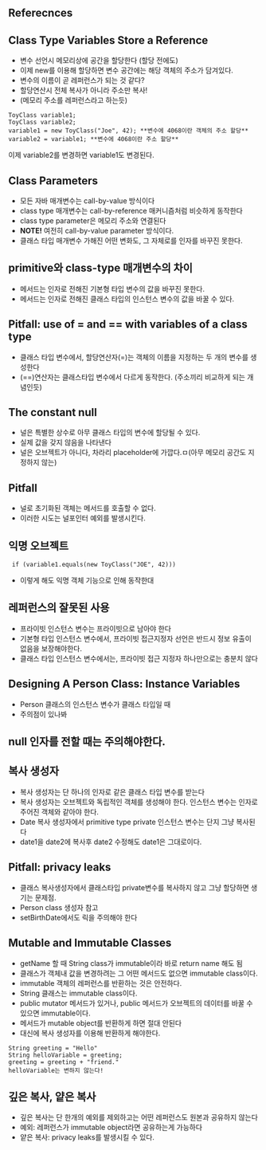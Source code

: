 ## Referecnces

## Class Type Variables Store a Reference
- 변수 선언시 메모리상에 공간을 할당한다 (할당 전에도)
- 이제 new를 이용해 할당하면 변수 공간에는 해당 객체의 주소가 담겨있다.
- 변수의 이름이 곧 레퍼런스가 되는 것 같다?
- 할당연산시 전체 복사가 아니라 주소만 복사!
- (메모리 주소를 레퍼런스라고 하는듯)

```
ToyClass variable1;
ToyClass variable2;
variable1 = new ToyClass("Joe", 42); **변수에 4068이란 객체의 주소 할당**
variable2 = variable1; **변수에 4068이란 주소 할당**
```
이제 variable2를 변경하면 variable1도 변경된다.

## Class Parameters
- 모든 자바 매개변수는 call-by-value 방식이다
- class type 매개변수는 call-by-reference 매커니즘처럼 비슷하게 동작한다
- class type parameter은 메모리 주소와 연결된다
- **NOTE!** 여전히 call-by-value parameter 방식이다.
- 클래스 타입 매개변수 가해진 어떤 변화도, 그 자체로를 인자를 바꾸진 못한다.

## primitive와 class-type 매개변수의 차이
- 메서드는 인자로 전해진 기본형 타입 변수의 값을 바꾸진 못한다.
- 메서드는 인자로 전해진 클래스 타입의 인스턴스 변수의 값을 바꿀 수 있다.

## Pitfall: use of = and == with variables of a class type
- 클래스 타입 변수에서, 할당연산자(=)는 객체의 이름을 지정하는 두 개의 변수를 생성한다
- (==)연산자는 클래스타입 변수에서 다르게 동작한다. (주소끼리 비교하게 되는 개념인듯)

## The constant null
- 널은 특별한 상수로 아무 클래스 타입의 변수에 할당될 수 있다.
- 실제 값을 갖지 않음을 나타낸다
- 널은 오브젝트가 아니다, 차라리 placeholder에 가깝다.ㅁ(아무 메모리 공간도 지정하지 않는)

## Pitfall
- 널로 초기화된 객체는 메서드를 호출할 수 없다.
- 이러한 시도는 널포인터 예외를 발생시킨다.

## 익명 오브젝트
``` if (variable1.equals(new ToyClass("JOE", 42)))```
- 이렇게 해도 익명 객체 기능으로 인해 동작한대

## 레퍼런스의 잘못된 사용
- 프라이빗 인스턴스 변수는 프라이빗으로 남아야 한다
- 기본형 타입 인스턴스 변수에서, 프라이빗 접근지정자 선언은 반드시 정보 유출이 없음을 보장해야한다.
- 클래스 타입 인스턴스 변수에서는, 프라이빗 접근 지정자 하나만으로는 충분치 않다

## Designing A Person Class: Instance Variables
- Person 클래스의 인스턴스 변수가 클래스 타입일 때
- 주의점이 있나봐

## null 인자를 전할 때는 주의해야한다.

## 복사 생성자
- 복사 생성자는 단 하나의 인자로 같은 클래스 타입 변수를 받는다
- 복사 생성자는 오브젝트와 독립적인 객체를 생성해야 한다. 인스턴스 변수는 인자로 주어진 객체와 같아야 한다.
- Date 복사 생성자에서 primitive type private 인스턴스 변수는 단지 그냥 복사된다
- date1을 date2에 복사후 date2 수정해도 date1은 그대로이다.

## Pitfall: privacy leaks
- 클래스 복사생성자에서 클래스타입 private변수를 복사하지 않고 그냥 할당하면 생기는 문제점. 
- Person class 생성자 참고
- setBirthDate에서도 릭을 주의해야 한다

## Mutable and Immutable Classes
- getName 할 때 String class가 immutable이라 바로 return name 해도 됨
- 클래스가 객체내 값을 변경하려는 그 어떤 메서드도 없으면 immutable class이다.
- immutable 객체의 레퍼런스를 반환하는 것은 안전하다.
- String 클래스는 immutable class이다. 
- public mutator 메서드가 있거나, public 메서드가 오브젝트의 데이터를 바꿀 수 있으면 immutable이다.
- 메서드가 mutable object를 반환하게 하면 절대 안된다
- 대신에 복사 생성자를 이용해 반환하게 해야한다.
```
String greeting = "Hello"
String helloVariable = greeting;
greeting = greeting + "friend."
helloVariable는 변하지 않는다!
```

## 깊은 복사, 얕은 복사
- 깊은 복사는 단 한개의 예외를 제외하고는 어떤 레퍼런스도 원본과 공유하지 않는다
- 예외: 레퍼런스가 immutable object라면 공유하는게 가능하다
- 얕은 복사: privacy leaks를 발생시킬 수 있다. 